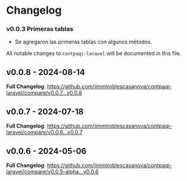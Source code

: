 # Changelog

### v0.0.3 Primeras tablas

- Se agregaron las primeras tablas con algunos métodos.

All notable changes to `contpaqi-laravel` will be documented in this file.

## v0.0.8 - 2024-08-14

**Full Changelog**: https://github.com/jimmiroblescasanova/contpaqi-laravel/compare/v0.0.7...v0.0.8

## v0.0.7 - 2024-07-18

**Full Changelog**: https://github.com/jimmiroblescasanova/contpaqi-laravel/compare/v0.0.6...v0.0.7

## v0.0.6 - 2024-05-06

**Full Changelog**: https://github.com/jimmiroblescasanova/contpaqi-laravel/compare/v0.0.5-alpha...v0.0.6
